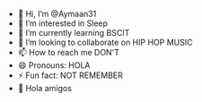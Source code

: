 - 👋 Hi, I’m @Aymaan31
- 👀 I’m interested in Sleep
- 🌱 I’m currently learning BSCIT
- 💞️ I’m looking to collaborate on HIP HOP MUSIC 
- 📫 How to reach me DON'T 
- 😄 Pronouns: HOLA
- ⚡ Fun fact: NOT REMEMBER 
- 💖 Hola amigos 
<!---
Aymaan31/Aymaan31 is a ✨ special ✨ repository because its `README.md` (this file) appears on your GitHub profile.
You can click the Preview link to take a look at your changes.
--->
